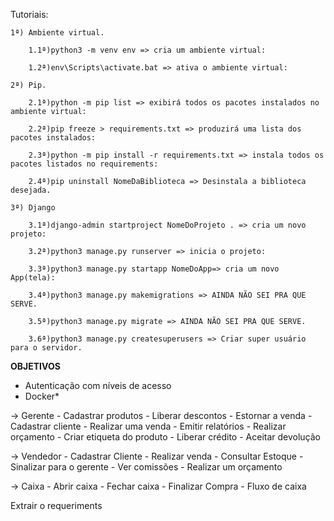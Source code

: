 Tutoriais:

	1ª) Ambiente virtual.
		
		1.1ª)python3 -m venv env => cria um ambiente virtual:
		
		1.2ª)env\Scripts\activate.bat => ativa o ambiente virtual:
	
	2ª) Pip.
		
		2.1ª)python -m pip list => exibirá todos os pacotes instalados no ambiente virtual:
		
		2.2ª)pip freeze > requirements.txt => produzirá uma lista dos pacotes instalados:
		
		2.3ª)python -m pip install -r requirements.txt => instala todos os pacotes listados no requirements:

		2.4ª)pip uninstall NomeDaBiblioteca => Desinstala a biblioteca desejada.

	3ª) Django

		3.1ª)django-admin startproject NomeDoProjeto . => cria um novo projeto:

		3.2ª)python3 manage.py runserver => inicia o projeto:

		3.3ª)python3 manage.py startapp NomeDoApp=> cria um novo App(tela):

		3.4ª)python3 manage.py makemigrations => AINDA NÃO SEI PRA QUE SERVE.

		3.5ª)python3 manage.py migrate => AINDA NÃO SEI PRA QUE SERVE.

		3.6ª)python3 manage.py createsuperusers => Criar super usuário para o servidor.


****************OBJETIVOS****************
- Autenticação com níveis de acesso
- Docker*

-> Gerente
	- Cadastrar produtos
	- Liberar descontos
	- Estornar a venda
	- Cadastrar cliente
	- Realizar uma venda
	- Emitir relatórios
	- Realizar orçamento
	- Criar etiqueta do produto
	- Liberar crédito
	- Aceitar devolução

-> Vendedor
	- Cadastrar Cliente
	- Realizar venda
	- Consultar Estoque
	- Sinalizar para o gerente
	- Ver comissões
	- Realizar um orçamento

-> Caixa
	- Abrir caixa
	- Fechar caixa
	- Finalizar Compra
	- Fluxo de caixa

Extrair o requeriments


